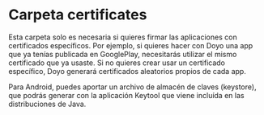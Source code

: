 # Carpeta certificates

Esta carpeta solo es necesaria si quieres firmar las aplicaciones con certificados específicos. Por ejemplo, si quieres hacer con Doyo una app que ya tenías publicada en GooglePlay, necesitarás utilizar el mismo certificado que ya usaste. Si no quieres crear usar un certificado específico, Doyo generará certificados aleatorios propios de cada app.

Para Android, puedes aportar un archivo de almacén de claves (keystore), que podrás generar con la aplicación Keytool que viene incluída en las distribuciones de Java.
